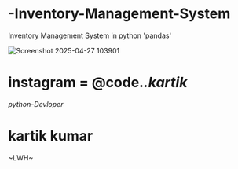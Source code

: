 # -Inventory-Management-System
 Inventory Management System in python 'pandas'

![Screenshot 2025-04-27 103901](https://github.com/user-attachments/assets/d3fdee4f-a6af-4b7a-8977-410c71064994)


# instagram = @code._.kartik_
*python-Devloper*
# kartik kumar
~LWH~
